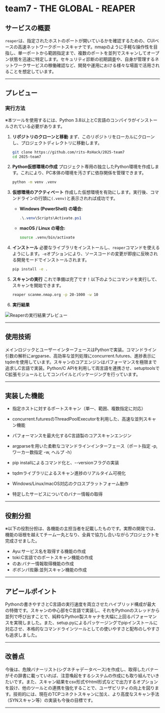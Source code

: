 # team7 - THE GLOBAL - REAPER
## サービスの概要

```reaper```は、指定されたホストのポートが開いているかを確認するための、CUIベースの高速ネットワークポートスキャナです。nmapのように手軽な操作性を目指し、単一ポートから範囲指定まで、複数のポートを並列でスキャンしてオープン状態を迅速に特定します。セキュリティ診断の初期調査や、自身が管理するネットワークサービスの稼働確認など、開発や運用における様々な場面で活用されることを想定しています。

---

## プレビュー

### 実行方法

※本ツールを使用するには、Python 3.8以上とC言語のコンパイラがインストールされている必要があります。

1.  **リポジトリのクローンと移動**
    まず、このリポジトリをローカルにクローンし、プロジェクトディレクトリに移動します。
    ```bash
    git clone https://github.com/rits-RsHack/2025-team7
    cd 2025-team7
    ```

2.  **Python仮想環境の作成**
    プロジェクト専用の独立したPython環境を作成します。これにより、PC本体の環境を汚さずに依存関係を管理できます。
    ```bash
    python -m venv .venv
    ```

3.  **仮想環境のアクティベート**
    作成した仮想環境を有効にします。実行後、コマンドラインの行頭に`(.venv)`と表示されれば成功です。
    
    * **Windows (PowerShell) の場合:**
        ```powershell
        .\.venv\Scripts\Activate.ps1
        ```
    * **macOS / Linux の場合:**
        ```bash
        source .venv/bin/activate
        ```

4.  **インストール**
    必要なライブラリをインストールし、`reaper`コマンドを使えるようにします。`-e`オプションにより、ソースコードの変更が即座に反映される開発モードでインストールされます。
    ```bash
    pip install -e .
    ```

5.  **スキャンの実行**
    これで準備は完了です！以下のようにコマンドを実行して、スキャンを開始できます。

    ```bash
    reaper scanme.nmap.org -p 20-1000 -w 10
    ```

6.  **実行結果**

![Reaperの実行結果プレビュー](assets/reaper-preview.png)

---

## 使用技術

メインロジックとユーザーインターフェースはPythonで実装。コマンドライン引数の解析にargparse、高効率な並列処理にconcurrent.futures、進捗表示にtqdmを使用しています。スキャンのコアエンジンはパフォーマンスを極限まで追求しC言語で実装。Python/C APIを利用して両言語を連携させ、setuptoolsでC拡張モジュールとしてコンパイルとパッケージングを行っています。

---

## 実装した機能

- 指定ホストに対するポートスキャン（単一、範囲、複数指定に対応）

- concurrent.futuresのThreadPoolExecutorを利用した、高速な並列スキャン機能

- パフォーマンスを最大化するC言語製のコアスキャンエンジン

- argparseを用いた柔軟なコマンドラインインターフェース（ポート指定 -p, ワーカー数指定 -w, ヘルプ -h）

- pip installによるコマンド化と、--versionフラグの実装

- tqdmライブラリによるスキャン進捗のリアルタイム可視化

- Windows/Linux/macOS対応のクロスプラットフォーム動作

- 特定したサービスについてのバナー情報の取得

---

## 役割分担

※以下の役割分担は、各機能の主担当者を記載したものです。実際の開発では、機能の垣根を越えてチーム一丸となり、全員で協力し合いながらプロジェクトを完成させました。

- Ayu:サービス名を取得する機能の作成
- toki:C言語でのポートスキャン機能の作成
- のあ:バナー情報取得機能の作成
- ボボンパ佐藤:並列スキャン機能の作成

---

## アピールポイント

Pythonの書きやすさとC言語の実行速度を両立させたハイブリッド構成が最大の特徴です。スキャンの中心部をC言語で実装し、それをPythonのスレッドから並列で呼び出すことで、純粋なPython製スキャナを大幅に上回るパフォーマンスを実現しました。また、setup.pyによるパッケージングでpipインストールに対応させ、本格的なコマンドラインツールとしての使いやすさと配布のしやすさも追求しました。

---

## 改善点

今後は、危険バナーリスト(シグネチャデータベース)を作成し、取得したバナーがその辞書に載っていれば、注意喚起をするシステムの作成にも取り組んでいきたいです。また、スキャン結果をcsv形式やhtml形式などで出力するオプションを設け、他のツールとの連携を強化することで、ユーザビリティの向上を図ります。技術的には、現在のTCPコネクトスキャンに加え、より高度なスキャン手法（SYNスキャン等）の実装も今後の目標です。

---